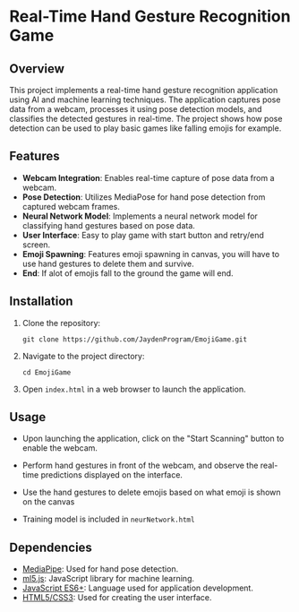 # Real-Time Hand Gesture Recognition Game

## Overview

This project implements a real-time hand gesture recognition application using AI and machine learning techniques. The application captures pose data from a webcam, processes it using pose detection models, and classifies the detected gestures in real-time. The project shows how pose detection can be used to play basic games like falling emojis for example.

## Features

- **Webcam Integration**: Enables real-time capture of pose data from a webcam.
- **Pose Detection**: Utilizes MediaPose for hand pose detection from captured webcam frames.
- **Neural Network Model**: Implements a neural network model for classifying hand gestures based on pose data.
- **User Interface**: Easy to play game with start button and retry/end screen.
- **Emoji Spawning**: Features emoji spawning in canvas, you will have to use hand gestures to delete them and survive.
- **End**: If alot of emojis fall to the ground the game will end.

## Installation

1. Clone the repository:
   ```
   git clone https://github.com/JaydenProgram/EmojiGame.git
   ```
2. Navigate to the project directory:
   ```
   cd EmojiGame
   ```
3. Open `index.html` in a web browser to launch the application.

## Usage

- Upon launching the application, click on the "Start Scanning" button to enable the webcam.
- Perform hand gestures in front of the webcam, and observe the real-time predictions displayed on the interface.
- Use the hand gestures to delete emojis based on what emoji is shown on the canvas

- Training model is included in `neurNetwork.html`

## Dependencies

- [MediaPipe](https://mediapipe.dev/): Used for hand pose detection.
- [ml5.js](https://ml5js.org/): JavaScript library for machine learning.
- [JavaScript ES6+](https://developer.mozilla.org/en-US/docs/Web/JavaScript): Language used for application development.
- [HTML5/CSS3](https://www.w3.org/standards/webdesign/htmlcss): Used for creating the user interface.
